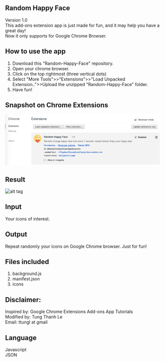 ## Random Happy Face
Version 1.0 </br>
This add-ons extension app is just made for fun, and it may help you have a great day! </br>
Now it only supports for Google Chrome Browser.</br>

## How to use the app
1. Download this "Random-Happy-Face" repository.
2. Open your chrome browser.
3. Click on the top rightmost (three vertical dots)
4. Select "More Tools">>"Extensions">>"Load Unpacked Extension..">>Upload the unzipped "Random-Happy-Face" folder.
5. Have fun!

## Snapshot on Chrome Extensions
![alt tag](https://github.com/ttungl/Random-Happy-Face/blob/master/random-happy-face/results/random_happy_face.png?raw=true)

## Result
![alt tag](https://github.com/ttungl/Random-Happy-Face/blob/master/random-happy-face/results/random-happy-face.gif?raw=true)

## Input
Your icons of interest.<br/>
## Output
Repeat randomly your icons on Google Chrome browser. Just for fun!
## Files included
1. background.js<br/>
2. manifest.json<br/>
3. icons</br>

## Disclaimer:
Inspired by: Google Chrome Extensions Add-ons App Tutorials <br />
Modified by: Tung Thanh Le <br />
Email: ttungl at gmail <br />

## Language
Javascript<br />
JSON<br />
